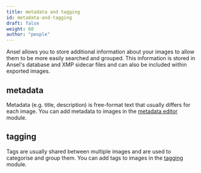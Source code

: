```yaml
---
title: metadata and tagging
id: metadata-and-tagging
draft: false
weight: 60
author: "people"
---
```


Ansel allows you to store additional information about your images to allow them to be more easily searched and grouped. This information is stored in Ansel's database and XMP sidecar files and can also be included within exported images.

## metadata

Metadata (e.g. title, description) is free-format text that usually differs for each image. You can add metadata to images in the [metadata editor](../../module-reference/utility-modules/shared/metadata-editor.md) module.

## tagging

Tags are usually shared between multiple images and are used to categorise and group them. You can add tags to images in the [tagging](../../module-reference/utility-modules/shared/tagging.md) module.
